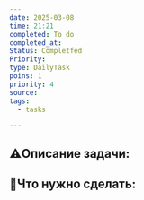 ```yaml
---
date: 2025-03-08
time: 21:21
completed: To do
completed_at: 
Status: Completfed
Priority: 
type: DailyTask
poins: 1
priority: 4
source: 
tags:
  - tasks

---
```


## ⚠️Описание задачи:



## 📝Что нужно сделать:
